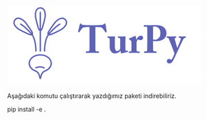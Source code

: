 ![Logo](TurPyLogo.png)

Aşağıdaki komutu çalıştırarak yazdığımız paketi indirebiliriz. 

pip install -e .